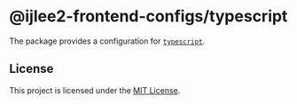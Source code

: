 # @ijlee2-frontend-configs/typescript

The package provides a configuration for [`typescript`](https://www.typescriptlang.org/tsconfig/).

## License

This project is licensed under the [MIT License](../../LICENSE.md).
